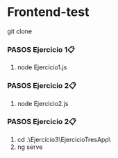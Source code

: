 # Frontend-test

git clone

### PASOS Ejercicio 1📋

1. node Ejercicio1.js

### PASOS Ejercicio 2📋

1. node Ejercicio2.js

### PASOS Ejercicio 2📋

1. cd .\Ejercicio3\EjercicioTresApp\
2. ng serve
